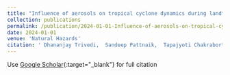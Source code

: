 ```yaml
---
title: "Influence of aerosols on tropical cyclone dynamics during landfall over Indian region"
collection: publications
permalink: /publication/2024-01-01-Influence-of-aerosols-on-tropical-cyclone-dynamics-during-landfall-over-Indian-region
date: 2024-01-01
venue: 'Natural Hazards'
citation: ' Dhananjay Trivedi,  Sandeep Pattnaik,  Tapajyoti Chakraborty,  Sankha Chakraborty,  BA Kannan, &quot;Influence of aerosols on tropical cyclone dynamics during landfall over Indian region.&quot; Natural Hazards, 2024.'
---
```

Use [Google Scholar](https://scholar.google.com/scholar?q=Influence+of+aerosols+on+tropical+cyclone+dynamics+during+landfall+over+Indian+region){:target="_blank"} for full citation